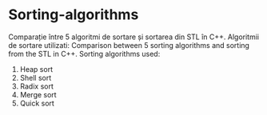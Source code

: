 # Sorting-algorithms

Comparație între 5 algoritmi de sortare și sortarea din STL în C++. Algoritmii de sortare utilizati:
Comparison between 5 sorting algorithms and sorting from the STL in C++. Sorting algorithms used:

1. Heap sort
2. Shell sort
3. Radix sort
4. Merge sort
5. Quick sort


